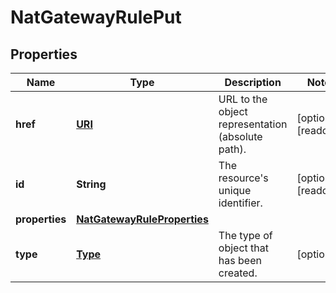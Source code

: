 

# NatGatewayRulePut

## Properties

| Name | Type | Description | Notes |
| ------------ | ------------- | ------------- | ------------- |
| **href** | [**URI**](URI.md) | URL to the object representation (absolute path). |  [optional] [readonly] |
| **id** | **String** | The resource&#39;s unique identifier. |  [optional] [readonly] |
| **properties** | [**NatGatewayRuleProperties**](NatGatewayRuleProperties.md) |  |  |
| **type** | [**Type**](Type.md) | The type of object that has been created. |  [optional] |


